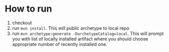 # How to run #

  1. checkout
  1. run `mvn install`. This will public archetype to local repo
  1. run `mvn archetype:generate -DarchetypeCatalog=local`. This will prompt you with list of locally installed artifact where you should choose appropriate number of recently installed one.